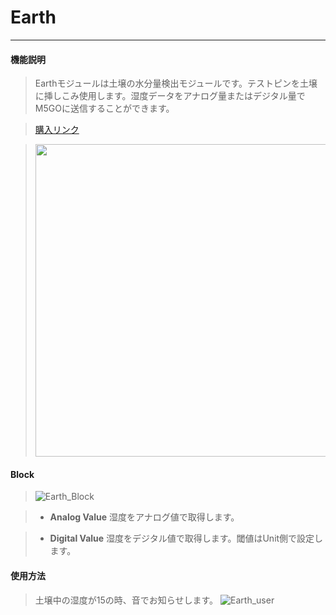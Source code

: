 # Earth
__________________________

#### 機能説明

>Earthモジュールは土壌の水分量検出モジュールです。テストピンを土壌に挿しこみ使用します。湿度データをアナログ量またはデジタル量でM5GOに送信することができます。

>[購入リンク](https://item.taobao.com/item.htm?spm=a1z10.5-c.w4002-1172588093.54.62f075f4kPMink&id=576995412485)

><img src="/image/Units/Earth.jpg" width="500" height="500" />

#### Block

>![Earth_Block](/image/Units/Earth_Block.jpg)

>* __Analog Value__
湿度をアナログ値で取得します。

>* __Digital Value__
湿度をデジタル値で取得します。閾値はUnit側で設定します。

#### 使用方法

>土壌中の湿度が15の時、音でお知らせします。
>![Earth_user](/image/Units/Earth_user.gif)
